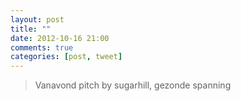 ```yaml
---
layout: post
title: ""
date: 2012-10-16 21:00
comments: true
categories: [post, tweet]
---
```

> Vanavond pitch by sugarhill, gezonde spanning